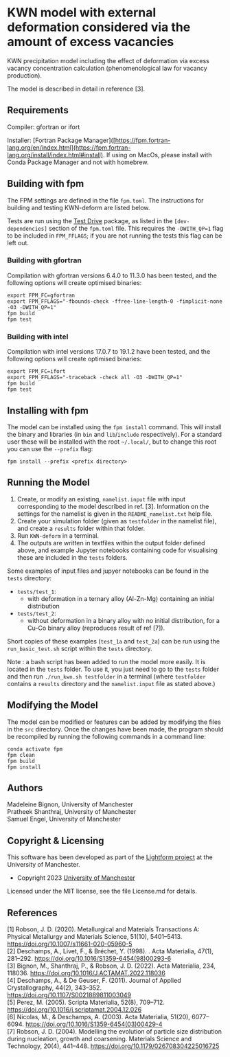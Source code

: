 

# KWN model with external deformation considered via the amount of excess vacancies

KWN precipitation model including the effect of deformation via excess vacancy concentration calculation (phenomenological law for vacancy production). 

The model is described in detail in reference [3].  

## Requirements

Compiler: gfortran or ifort

Installer: [Fortran Package Manager]([https://fpm.fortran-lang.org/en/index.html](https://fpm.fortran-lang.org/install/index.html#install). If using on MacOs, please install with Conda Package Manager and not with homebrew.

## Building with fpm

The FPM settings are defined in the file `fpm.toml`. The instructions for building and testing KWN-deform are listed below.

Tests are run using the [Test Drive](https://github.com/awvwgk/test-drive) package, as listed in the `[dev-dependencies]` section of the `fpm.toml` file. This requires the `-DWITH_QP=1` flag to be included in `FPM_FFLAGS`; if you are not running the tests this flag can be left out.

### Building with gfortran

Compilation with gfortran versions 6.4.0 to 11.3.0 has been tested, and the following options will create optimised binaries: 
```
export FPM_FC=gfortran
export FPM_FFLAGS="-fbounds-check -ffree-line-length-0 -fimplicit-none -O3 -DWITH_QP=1"
fpm build
fpm test
```

### Building with intel

Compilation with intel versions 17.0.7 to 19.1.2 have been tested, and the following options will create optimised binaries:
```
export FPM_FC=ifort
export FPM_FFLAGS="-traceback -check all -O3 -DWITH_QP=1"
fpm build
fpm test
```

## Installing with fpm

The model can be installed using the `fpm install` command. This will install the binary and libraries (in `bin` and `lib`/`include` respectively). For a standard user these will be installed with the root `~/.local/`, but to change this root you can use the `--prefix` flag:
```
fpm install --prefix <prefix directory>
```

## Running the Model

1. Create, or modify an existing, `namelist.input` file with input corresponding to the model described in ref. [3]. Information on the settings for the namelist is given in the `README_namelist.txt` help file.
2. Create your simulation folder (given as `testfolder` in the namelist file), and create a `results` folder within that folder.
3. Run `KWN-deform` in a terminal.  
4. The outputs are written in textfiles within the output folder defined above, and example Jupyter notebooks containing code for visualising these are included in the `tests` folders.  


Some examples of input files and jupyer notebooks can be found in the `tests` directory:
- `tests/test_1`:
  - with deformation in a ternary alloy (Al-Zn-Mg) containing an initial distribution
- `tests/test_2`:
  - without deformation in a binary alloy with no initial distribution, for a Cu-Co binary alloy (reproduces result of ref [7]). 

Short copies of these examples (`test_1a` and `test_2a`) can be run using the `run_basic_test.sh` script within the `tests` directory.

Note : a bash script has been added to run the model more easily. It is located in the `tests` folder. To use it, you just need to go to the `tests` folder and then run `./run_kwn.sh testfolder` in a terminal (where `testfolder` contains a `results` directory and the `namelist.input` file as stated above.)

## Modifying the Model

The model can be modified or features can be added by modifying the files in the `src` directory. Once the changes have been made, the program should be recompiled by running the following commands in a command line:
```
conda activate fpm
fpm clean
fpm build
fpm install
```



## Authors

Madeleine Bignon, University of Manchester  
Pratheek Shanthraj, University of Manchester  
Samuel Engel, University of Manchester

## Copyright & Licensing

This software has been developed as part of the [Lightform project](http://lightform.org.uk/) at the University of Manchester. 

- Copyright 2023 [University of Manchester](https://www.manchester.ac.uk/)

Licensed under the MIT license, see the file License.md for details. 

## References

[1] Robson, J. D. (2020). Metallurgical and Materials Transactions A: Physical Metallurgy and Materials Science, 51(10), 5401–5413. https://doi.org/10.1007/s11661-020-05960-5  
[2] Deschamps, A., Livet, F., & Bréchet, Y. (1998). . Acta Materialia, 47(1), 281–292. https://doi.org/10.1016/S1359-6454(98)00293-6  
[3] Bignon, M., Shanthraj, P., & Robson, J. D. (2022). Acta Materialia, 234, 118036. https://doi.org/10.1016/J.ACTAMAT.2022.118036  
[4] Deschamps, A., & De Geuser, F. (2011). Journal of Applied Crystallography, 44(2), 343–352. https://doi.org/10.1107/S0021889811003049  
[5] Perez, M. (2005). Scripta Materialia, 52(8), 709–712. https://doi.org/10.1016/j.scriptamat.2004.12.026  
[6] Nicolas, M., & Deschamps, A. (2003). Acta Materialia, 51(20), 6077–6094. https://doi.org/10.1016/S1359-6454(03)00429-4  
[7] Robson, J. D. (2004). Modelling the evolution of particle size distribution during nucleation, growth and coarsening. Materials Science and Technology, 20(4), 441–448. https://doi.org/10.1179/026708304225016725
